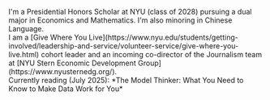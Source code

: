 <p>I'm a Presidential Honors Scholar at NYU (class of 2028) pursuing a dual major in Economics and Mathematics. I'm also minoring in Chinese Language.  <br>
I am a [Give Where You Live](https://www.nyu.edu/students/getting-involved/leadership-and-service/volunteer-service/give-where-you-live.html) cohort leader and an incoming co-director of the Journalism team at [NYU Stern Economic Development Group](https://www.nyusternedg.org/).  <br>
Currently reading (July 2025): *The Model Thinker: What You Need to Know to Make Data Work for You*</p>
